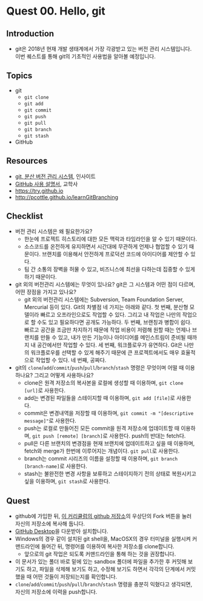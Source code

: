 # Quest 00. Hello, git


## Introduction
* git은 2018년 현재 개발 생태계에서 가장 각광받고 있는 버전 관리 시스템입니다. 이번 퀘스트를 통해 git의 기초적인 사용법을 알아볼 예정입니다.

## Topics
* git
  * `git clone`
  * `git add`
  * `git commit`
  * `git push`
  * `git pull`
  * `git branch`
  * `git stash`
* GitHub

## Resources
* [git, 분산 버전 관리 시스템](http://www.yes24.com/24/goods/3676100?scode=032&OzSrank=1), 인사이트
* [GitHub 사용 설명서](http://www.yes24.com/24/Goods/17638082?Acode=101), 교학사
* https://try.github.io
* http://pcottle.github.io/learnGitBranching

## Checklist
* 버전 관리 시스템은 왜 필요한가요?
  * 한눈에 프로젝트 히스토리에 대한 모든 맥락과 타임라인을 알 수 있기 때문이다.
  * 소스코드를 온전하게 유지하면서 시간대에 무관하게 언제나 협업할 수 있기 때문이다. 브랜치를 이용해서 안전하게 프로덕션 코드에 아이디어를 제안할 수 있다.
  * 팀 간 소통의 장벽을 허물 수 있고, 비즈니스에 최선을 다하는데 집중할 수 있게 하기 때문이다.
* git 외의 버전관리 시스템에는 무엇이 있나요? git은 그 시스템과 어떤 점이 다르며, 어떤 장점을 가지고 있나요?
  * git 외의 버전관리 시스템에는 Subversion, Team Foundation Server, Mercurial 등이 있다. Git의 차별점 네 가지는 아래와 같다. 첫 번째, 분산형 모델이라 빠르고 오프라인으로도 작업할 수 있다. 그리고 내 작업은 나만의 작업으로 할 수도 있고 필요하다면 공개도 가능하다. 두 번째, 브랜칭과 병합이 쉽다. 빠르고 공간을 조금만 차지하기 때문에 작업 비용이 저렴해 원할 때는 언제나 브랜치를 만들 수 있고, 내가 만든 기능이나 아이디어를 메인스트림이 준비될 때까지 내 공간에서만 작업할 수 있다. 세 번째, 워크플로우가 유연하다. Git은 나만의 워크플로우를 선택할 수 있게 해주기 때문에 큰 프로젝트에서도 매우 효율적으로 작업할 수 있다. 네 번째, 공짜다.
* git의 `clone`/`add`/`commit`/`push`/`pull`/`branch`/`stash` 명령은 무엇이며 어떨 때 이용하나요? 그리고 어떻게 사용하나요?
  * clone은 원격 저장소의 복사본을 로컬에 생성할 때 이용하며, `git clone [url]`로 사용한다.
  * add는 변경된 파일들을 스테이지할 때 이용하며, `git add [file]`로 사용한다.
  * commit은 변경내역을 저장할 때 이용하며, `git commit -m "[descriptive message]"`로 사용한다.
  * push는 로컬로 만들어진 모든 commit을 원격 저장소에 업데이트할 때 이용하며, `git push [remote] [branch]`로 사용한다. push의 반대는 fetch다.
  * pull은 다른 브랜치의 변경점을 현재 브랜치에 업데이트하고 싶을 때 이용하며, fetch와 merge가 한번에 이루어지는 개념이다. `git pull`로 사용한다.
  * branch는 commit 시리즈의 이름을 설정할 때 이용하며, `git branch [branch-name]`로 사용한다.  
  * stash는 불완전한 변경 사항을 보류하고 스테이지하기 전의 상태로 복원시키고 싶을 이용하며, `git stash`로 사용한다.


## Quest
* github에 가입한 뒤, [이 커리큘럼의 github 저장소](https://github.com/KnowRe/WebDevCurriculum)의 우상단의 Fork 버튼을 눌러 자신의 저장소에 복사해 둡니다.
* [GitHub Desktop](https://desktop.github.com/)을 다운받아 설치합니다.
* Windows의 경우 같이 설치된 git shell을, MacOSX의 경우 터미널을 실행시켜 커맨드라인에 들어간 뒤, 명령어를 이용하여 복사한 저장소를 clone합니다.
  * 앞으로의 git 작업은 되도록 커맨드라인을 통해 하는 것을 권장합니다.
* 이 문서가 있는 폴더 바로 밑에 있는 sandbox 폴더에 파일을 추가한 후 커밋해 보기도 하고, 파일을 삭제해 보기도 하고, 수정해 보기도 하면서 각각의 단계에서 커밋했을 때 어떤 것들이 저장되는지를 확인합니다.
* `clone`/`add`/`commit`/`push`/`pull`/`branch`/`stash` 명령을 충분히 익혔다고 생각되면, 자신의 저장소에 이력을 push합니다.
